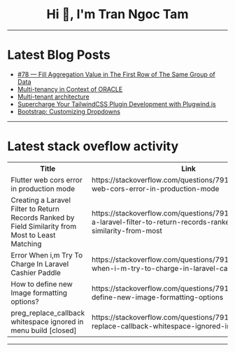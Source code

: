 <h1 align="center">Hi 👋, I'm Tran Ngoc Tam</h1>

---

# Latest Blog Posts 
<!-- BLOG-POST-LIST:START -->
- [#78 — Fill Aggregation Value in The First Row of The Same Group of Data](https://dev.to/judith677/78-fill-aggregation-value-in-the-first-row-of-the-same-group-of-data-2k3n)
- [Multi-tenancy in Context of ORACLE](https://dev.to/mrcaption49/multi-tenancy-in-context-of-oracle-4n44)
- [Multi-tenant architecture](https://dev.to/mrcaption49/multi-tenant-architecture-4516)
- [Supercharge Your TailwindCSS Plugin Development with Plugwind.js](https://dev.to/siguici/supercharge-your-tailwindcss-plugin-development-with-plugwindjs-1n0m)
- [Bootstrap: Customizing Dropdowns](https://dev.to/tailwine/bootstrap-customizing-dropdowns-3cdd)
<!-- BLOG-POST-LIST:END -->

---

# Latest stack oveflow activity
<table>
  <tr><th>Title</th><th>Link</th></tr>
  <!-- STACKOVERFLOW:START --><tr><td>Flutter web cors error in production mode</td><td>https://stackoverflow.com/questions/79108347/flutter-web-cors-error-in-production-mode</td></tr><tr><td>Creating a Laravel Filter to Return Records Ranked by Field Similarity from Most to Least Matching</td><td>https://stackoverflow.com/questions/79108278/creating-a-laravel-filter-to-return-records-ranked-by-field-similarity-from-most</td></tr><tr><td>Error When i,m Try To Charge In Laravel Cashier Paddle</td><td>https://stackoverflow.com/questions/79108260/error-when-i-m-try-to-charge-in-laravel-cashier-paddle</td></tr><tr><td>How to define new Image formatting options?</td><td>https://stackoverflow.com/questions/79108133/how-to-define-new-image-formatting-options</td></tr><tr><td>preg_replace_callback whitespace ignored in menu build [closed]</td><td>https://stackoverflow.com/questions/79108012/preg-replace-callback-whitespace-ignored-in-menu-build</td></tr><!-- STACKOVERFLOW:END -->
</table>

---


